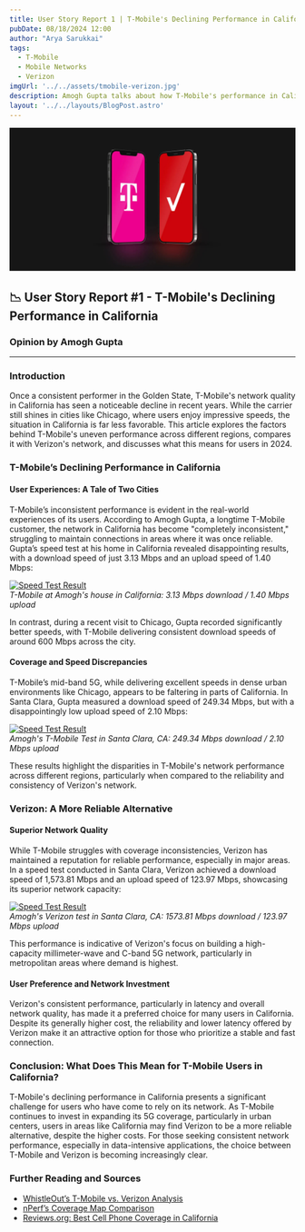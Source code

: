 ```yaml
---
title: User Story Report 1 | T-Mobile's Declining Performance in California
pubDate: 08/18/2024 12:00
author: "Arya Sarukkai"
tags:
  - T-Mobile
  - Mobile Networks
  - Verizon
imgUrl: '../../assets/tmobile-verizon.jpg'
description: Amogh Gupta talks about how T-Mobile's performance in California has declined, with significant coverage inconsistencies, especially when compared to the superior reliability of Verizon.
layout: '../../layouts/BlogPost.astro'
---
```


![T-Mobile vs. Verizon](../../assets/tmobile-verizon.jpg)

## 📉 User Story Report #1 - T-Mobile's Declining Performance in California

### Opinion by Amogh Gupta

-------------

### Introduction

Once a consistent performer in the Golden State, T-Mobile's network quality in California has seen a noticeable decline in recent years. While the carrier still shines in cities like Chicago, where users enjoy impressive speeds, the situation in California is far less favorable. This article explores the factors behind T-Mobile's uneven performance across different regions, compares it with Verizon's network, and discusses what this means for users in 2024.

### T-Mobile’s Declining Performance in California

#### User Experiences: A Tale of Two Cities

T-Mobile’s inconsistent performance is evident in the real-world experiences of its users. According to Amogh Gupta, a longtime T-Mobile customer, the network in California has become "completely inconsistent," struggling to maintain connections in areas where it was once reliable. Gupta’s speed test at his home in California revealed disappointing results, with a download speed of just 3.13 Mbps and an upload speed of 1.40 Mbps:

[![Speed Test Result](https://www.speedtest.net/result/i/6226038416.png)](https://www.speedtest.net/result/i/6226038416)  
*T-Mobile at Amogh's house in California: 3.13 Mbps download / 1.40 Mbps upload*

In contrast, during a recent visit to Chicago, Gupta recorded significantly better speeds, with T-Mobile delivering consistent download speeds of around 600 Mbps across the city.

#### Coverage and Speed Discrepancies

T-Mobile’s mid-band 5G, while delivering excellent speeds in dense urban environments like Chicago, appears to be faltering in parts of California. In Santa Clara, Gupta measured a download speed of 249.34 Mbps, but with a disappointingly low upload speed of 2.10 Mbps:

[![Speed Test Result](https://www.speedtest.net/result/i/6231543813.png)](https://www.speedtest.net/result/i/6231543813)  
*Amogh's T-Mobile Test in Santa Clara, CA: 249.34 Mbps download / 2.10 Mbps upload*

These results highlight the disparities in T-Mobile's network performance across different regions, particularly when compared to the reliability and consistency of Verizon's network.

### Verizon: A More Reliable Alternative

#### Superior Network Quality

While T-Mobile struggles with coverage inconsistencies, Verizon has maintained a reputation for reliable performance, especially in major areas. In a speed test conducted in Santa Clara, Verizon achieved a download speed of 1,573.81 Mbps and an upload speed of 123.97 Mbps, showcasing its superior network capacity:

[![Speed Test Result](https://www.speedtest.net/result/i/6024747780.png)](https://www.speedtest.net/result/i/6024747780)  
*Amogh's Verizon test in Santa Clara, CA: 1573.81 Mbps download / 123.97 Mbps upload*

This performance is indicative of Verizon's focus on building a high-capacity millimeter-wave and C-band 5G network, particularly in metropolitan areas where demand is highest.

#### User Preference and Network Investment

Verizon's consistent performance, particularly in latency and overall network quality, has made it a preferred choice for many users in California. Despite its generally higher cost, the reliability and lower latency offered by Verizon make it an attractive option for those who prioritize a stable and fast connection.

### Conclusion: What Does This Mean for T-Mobile Users in California?

T-Mobile's declining performance in California presents a significant challenge for users who have come to rely on its network. As T-Mobile continues to invest in expanding its 5G coverage, particularly in urban centers, users in areas like California may find Verizon to be a more reliable alternative, despite the higher costs. For those seeking consistent network performance, especially in data-intensive applications, the choice between T-Mobile and Verizon is becoming increasingly clear.

### Further Reading and Sources

- [WhistleOut’s T-Mobile vs. Verizon Analysis](https://www.whistleout.com/CellPhones/Guides/tmobile-vs-verizon)
- [nPerf’s Coverage Map Comparison](https://www.nperf.com/en/map/US/-/T-Mobile/gsm-5g/)
- [Reviews.org: Best Cell Phone Coverage in California](https://www.reviews.org/mobile/best-cell-phone-coverage/)
